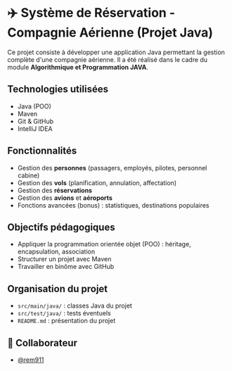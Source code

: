 # ✈️ Système de Réservation - Compagnie Aérienne (Projet Java)

Ce projet consiste à développer une application Java permettant la gestion complète d'une compagnie aérienne. Il a été réalisé dans le cadre du module **Algorithmique et Programmation JAVA**.

## Technologies utilisées
- Java (POO)
- Maven
- Git & GitHub
- IntelliJ IDEA

## Fonctionnalités
- Gestion des **personnes** (passagers, employés, pilotes, personnel cabine)
- Gestion des **vols** (planification, annulation, affectation)
- Gestion des **réservations**
- Gestion des **avions** et **aéroports**
- Fonctions avancées (bonus) : statistiques, destinations populaires

## Objectifs pédagogiques
- Appliquer la programmation orientée objet (POO) : héritage, encapsulation, association
- Structurer un projet avec Maven
- Travailler en binôme avec GitHub

## Organisation du projet
- `src/main/java/` : classes Java du projet
- `src/test/java/` : tests éventuels
- `README.md` : présentation du projet

## 👥 Collaborateur

- [@rem911](https://github.com/rem911)
